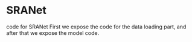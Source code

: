 # SRANet
code for SRANet
First we expose the code for the data loading part, and after that we expose the model code.
